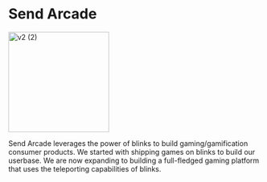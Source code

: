 # Send Arcade
<img src="https://github.com/user-attachments/assets/5b4802a9-9868-422c-90aa-3375c0d183ab" alt="v2 (2)" width="200">

Send Arcade leverages the power of blinks to build gaming/gamification consumer products.
We started with shipping games on blinks to build our userbase. 
We are now expanding to building a full-fledged gaming platform that uses the teleporting capabilities of blinks.
